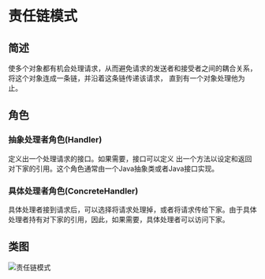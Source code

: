 # 责任链模式
## 简述
使多个对象都有机会处理请求，从而避免请求的发送者和接受者之间的耦合关系，将这个对象连成一条链，并沿着这条链传递该请求，
直到有一个对象处理他为止。
## 角色
### 抽象处理者角色(Handler)
定义出一个处理请求的接口。如果需要，接口可以定义 出一个方法以设定和返回对下家的引用。这个角色通常由一个Java抽象类或者Java接口实现。
### 具体处理者角色(ConcreteHandler)
具体处理者接到请求后，可以选择将请求处理掉，或者将请求传给下家。由于具体处理者持有对下家的引用，因此，如果需要，具体处理者可以访问下家。
## 类图
![责任链模式](https://github.com/lzh984294471/designPattern/raw/master/pics/handler.png) <br>


